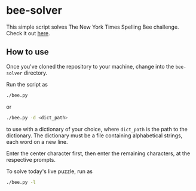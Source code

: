 # bee-solver

This simple script solves The New York Times Spelling Bee challenge. Check it out [here](https://www.nytimes.com/puzzles/spelling-bee).

## How to use

Once you've cloned the repository to your machine, change into the `bee-solver` directory.

Run the script as

```bash
./bee.py
```

or

```bash
./bee.py -d <dict_path>
```

to use with a dictionary of your choice, where `dict_path` is the path to the dictionary. The dictionary must be a file containing alphabetical strings, each word on a new line.

Enter the center character first, then enter the remaining characters, at the respective prompts.

To solve today's live puzzle, run as

```bash
./bee.py -l
```
